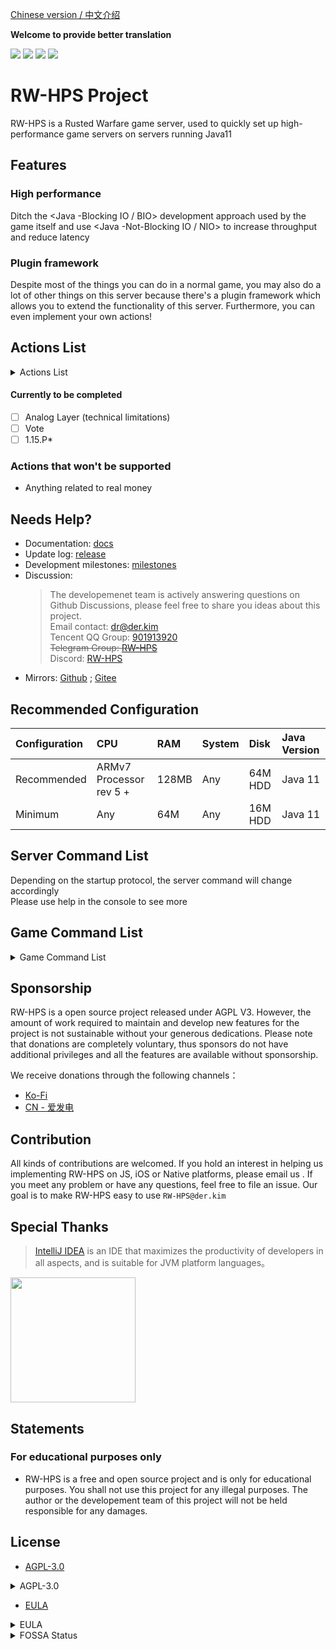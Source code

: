[Chinese version / 中文介绍](README-CN.md)

**Welcome to provide better translation**

![](https://img.shields.io/github/stars/RW-HPS/RW-HPS.svg)
![](https://github.com/RW-HPS/RW-HPS/actions/workflows/gradle.yml/badge.svg?branch=master)
![](https://jitpack.io/v/RW-HPS/RW-HPS.svg)
![](https://app.fossa.com/api/projects/git%2Bgithub.com%2FRW-HPS%2FRW-HPS.svg?type=shield)

# RW-HPS Project
RW-HPS is a Rusted Warfare game server, used to quickly set up high-performance game servers on servers running Java11

## Features
### High performance
Ditch the <Java -Blocking IO / BIO> development approach used by the game itself and use <Java -Not-Blocking IO / NIO> to increase throughput and reduce latency
### Plugin framework
Despite most of the things you can do in a normal game, you may also do a lot of other things on this server because there's a plugin framework which allows you to extend the functionality of this server. Furthermore, you can even implement your own actions!

## Actions List

<details>
  <summary>Actions List</summary>  

**Message**
- Team Chat
- All Chat
- Map location

**Game**
- Basic Game
- Game reconnection
- Custom map
- Load Save Game
- Mods Support (rwmod cannot be loaded directly)

**Ex**
- Loading plugins
- Player jump server
- Map generation unit
- RELAY Server

**Other**
- BanUUID
- BanIP
- Mute Player

</details>

#### Currently to be completed
- [ ] Analog Layer (technical limitations)
- [ ] Vote
- [ ] 1.15.P*

### Actions that won't be supported
- Anything related to real money

## Needs Help?
- Documentation: [docs](docs/en/README.md)  
- Update log: [release](https://github.com/RW-HPS/RW-HPS/releases)
- Development milestones: [milestones](https://github.com/RW-HPS/RW-HPS/milestones)
- Discussion:
  > The developemenet team is actively answering questions on Github Discussions, please feel free to share you ideas about this project.  
  > Email contact: dr@der.kim      
  > Tencent QQ Group: [901913920](https://qm.qq.com/cgi-bin/qm/qr?k=qhJ6ekYF9pD9jO6j8H2rZw8ePAVypoU0&jump_from=webapi)  
  > <del>Telegram Group: [RW-HPS](https://t.me/RW_HPS) </del>  
  > Discord: [RW-HPS](https://discord.gg/VwwxJhVG64)  
- Mirrors:
  [Github](https://github.com/RW-HPS/RW-HPS) ; [Gitee](https://gitee.com/derdct/RW-HPS)

## Recommended Configuration

| Configuration 		| CPU                     | RAM 	| System 			 | Disk 	  | Java Version |
|:--- 		|:------------------------|:---     |:-----------|:--------|:---       |
| Recommended 	| ARMv7 Processor rev 5 + | 128MB      | Any        | 64M HDD | Java 11   |
| Minimum 	| Any                     | 64M      | Any        | 16M HDD | Java 11   |

## Server Command List
Depending on the startup protocol, the server command will change accordingly    
Please use help in the console to see more  

## Game Command List
<details>
  <summary>Game Command List</summary>  

| Command 			| Parameter 												 | Information 										 |
|:---           |:--- 												 |:--- 										 |
| help      |   | Get help 									 |
There are many commands not shown here. I suggest you test them yourself  
Please use .help in the game to see more  
</details>

## Sponsorship
RW-HPS is a open source project released under AGPL V3. However, the amount of work required to maintain and develop new features for the project is not sustainable without your generous dedications.
Please note that donations are completely voluntary, thus sponsors do not have additional privileges and all the features are available without sponsorship.

We receive donations through the following channels：
+ [Ko-Fi](https://ko-fi.com/derdct)
+ [CN - 爱发电](https://afdian.net/@derdct)

## Contribution
All kinds of contributions are welcomed.
If you hold an interest in helping us implementing RW-HPS on JS, iOS or Native platforms, please email us .
If you meet any problem or have any questions, feel free to file an issue. Our goal is to make RW-HPS easy to use `RW-HPS@der.kim`

## Special Thanks
> [IntelliJ IDEA](https://zh.wikipedia.org/zh-hans/IntelliJ_IDEA) is an IDE that maximizes the productivity of developers in all aspects, and is suitable for JVM platform languages。

[<img src=".github/jetbrains-variant-3.png" width="200"/>](https://www.jetbrains.com/?from=rw-hps)

## Statements
### For educational purposes only
- RW-HPS is a free and open source project and is only for educational purposes. You shall not use this project for any illegal purposes. The author or the developement team of this project will not be held responsible for any damages.

## License
- [AGPL-3.0](https://www.gnu.org/licenses/agpl-3.0.html)
<details>
  <summary>AGPL-3.0</summary>

```
Copyright (C) 2020-2022 RW-HPS Team and contributors.

This program is free software: you can redistribute it and/or modify
it under the terms of the GNU Affero General Public License as
published by the Free Software Foundation, either version 3 of the
License.

This program is distributed in the hope that it will be useful,
but WITHOUT ANY WARRANTY; without even the implied warranty of
MERCHANTABILITY or FITNESS FOR A PARTICULAR PURPOSE.  See the
GNU Affero General Public License for more details.

You should have received a copy of the GNU Affero General Public License
along with this program.  If not, see <http://www.gnu.org/licenses/>.
```
</details>


- [EULA](https://github.com/RW-HPS/RW-HPS/blob/master/Server/src/main/resources/eula/China.md)
<details>
  <summary>EULA</summary>

```
版权所有©2022 RW-HPS.Team <RW-HPS@der.kim>

允许在其遵守CC BY-NC-SA 4.0协议的同时，每个人复制和分发此许可证文档的逐字记录副本，且允许对其进行更改，但必须保留其版权信息与原作者。

请务必仔细阅读和理解通用用户协议书中规定的所有权利和限制。在使用前，您需要仔细阅读并决定接受或不接受本协议的条款。除非或直至您接受本协议的条款，否则本软件及其相关副本、相关程序代码或相关资源不得在您的任何终端上下载、安装或使用。

您一旦下载、使用本软件及其相关副本、相关程序代码或相关资源，即表示您同意接受本协议各项条款的约束。如您不同意本协议中的条款，您则应当立即删除本软件、附属资源及其相关源代码。

本软件权利只许可使用，而不出售。

本协议与GNU Affero通用公共许可证(即AGPL协议)共同作为本软件与您的协议，且本协议与AGPL协议的冲突部分均按照本协议约束。您必须同时同意并遵守本协议与AGPL协议，否则，您应立即卸载、删除本软件、附属资源及其相关源代码。
```
</details>

<details>
  <summary>FOSSA Status</summary>

[![FOSSA Status](https://app.fossa.com/api/projects/git%2Bgithub.com%2FRW-HPS%2FRW-HPS.svg?type=large)](https://app.fossa.com/projects/git%2Bgithub.com%2FRW-HPS%2FRW-HPS?ref=badge_large)
</details>
